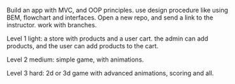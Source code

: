 Build an app with MVC, and OOP principles.
use design procedure like using BEM, flowchart and interfaces.
Open a new repo, and send a link to the instructor. work with branches.

Level 1 light: a store with products and a user cart. the admin can add products, and the user can add products to the cart.

Level 2 medium: simple game, with animations.

Level 3 hard: 2d or 3d game with advanced animations, scoring and all.